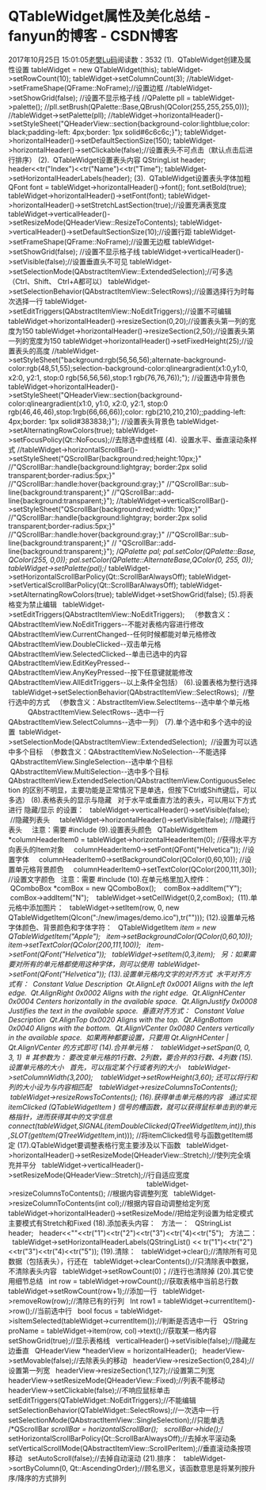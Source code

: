 # QTableWidget属性及美化总结 - fanyun的博客 - CSDN博客
2017年10月25日 15:01:05[老樊Lu码](https://me.csdn.net/fanyun_01)阅读数：3532
(1).  QTableWidget创建及属性设置
tableWidget = new QTableWidget(this);
tableWidget->setRowCount(10);
tableWidget->setColumnCount(3);
//tableWidget->setFrameShape(QFrame::NoFrame);//设置边框
//tableWidget->setShowGrid(false); //设置不显示格子线
//QPalette pll = tableWidget->palette();
//pll.setBrush(QPalette::Base,QBrush(QColor(255,255,255,0)));
//tableWidget->setPalette(pll); 
//tableWidget->horizontalHeader()->setStyleSheet("QHeaderView::section{background-color:lightblue;color: black;padding-left: 4px;border: 1px solid#6c6c6c;}");
tableWidget->horizontalHeader()->setDefaultSectionSize(150);
tableWidget->horizontalHeader()->setClickable(false);//设置表头不可点击（默认点击后进行排序）
(2).  QTableWidget设置表头内容
QStringList header;
header<<tr("Index")<<tr("Name")<<tr("Time");
tableWidget->setHorizontalHeaderLabels(header);
(3).  QTableWidget设置表头字体加粗
QFont font = tableWidget->horizontalHeader()->font();
font.setBold(true);
tableWidget->horizontalHeader()->setFont(font);
tableWidget->horizontalHeader()->setStretchLastSection(true);//设置充满表宽度
tableWidget->verticalHeader()->setResizeMode(QHeaderView::ResizeToContents);
tableWidget->verticalHeader()->setDefaultSectionSize(10);//设置行距
tableWidget->setFrameShape(QFrame::NoFrame);//设置无边框
tableWidget->setShowGrid(false); //设置不显示格子线
tableWidget->verticalHeader()->setVisible(false);//设置垂直头不可见
tableWidget->setSelectionMode(QAbstractItemView::ExtendedSelection);//可多选（Ctrl、Shift、 Ctrl+A都可以）
tableWidget->setSelectionBehavior(QAbstractItemView::SelectRows);//设置选择行为时每次选择一行
tableWidget->setEditTriggers(QAbstractItemView::NoEditTriggers);//设置不可编辑
tableWidget->horizontalHeader()->resizeSection(0,20);//设置表头第一列的宽度为150
tableWidget->horizontalHeader()->resizeSection(2,50);//设置表头第一列的宽度为150
tableWidget->horizontalHeader()->setFixedHeight(25);//设置表头的高度
//tableWidget->setStyleSheet("background:rgb(56,56,56);alternate-background-color:rgb(48,51,55);selection-background-color:qlineargradient(x1:0,y1:0, x2:0, y2:1, stop:0 rgb(56,56,56),stop:1 rgb(76,76,76));"); //设置选中背景色
tableWidget->horizontalHeader()->setStyleSheet("QHeaderView::section{background-color:qlineargradient(x1:0, y1:0, x2:0, y2:1, stop:0 rgb(46,46,46),stop:1rgb(66,66,66));color: rgb(210,210,210);;padding-left: 4px;border: 1px solid#383838;}"); //设置表头背景色
tableWidget->setAlternatingRowColors(true);
tableWidget->setFocusPolicy(Qt::NoFocus);//去除选中虚线框
(4).  设置水平、垂直滚动条样式
//tableWidget->horizontalScrollBar()->setStyleSheet("QScrollBar{background:red;height:10px;}"
//"QScrollBar::handle{background:lightgray; border:2px solid transparent;border-radius:5px;}"
//"QScrollBar::handle:hover{background:gray;}"
//"QScrollBar::sub-line{background:transparent;}"
//"QScrollBar::add-line{background:transparent;}");
//tableWidget->verticalScrollBar()->setStyleSheet("QScrollBar{background:red;width: 10px;}"
//"QScrollBar::handle{background:lightgray; border:2px solid transparent;border-radius:5px;}"
//"QScrollBar::handle:hover{background:gray;}"
//"QScrollBar::sub-line{background:transparent;}"
// "QScrollBar::add-line{background:transparent;}");
/*QPalette pal;
pal.setColor(QPalette::Base, QColor(255, 0,0));
pal.setColor(QPalette::AlternateBase,QColor(0, 255, 0));
tableWidget->setPalette(pal);*/
tableWidget->setHorizontalScrollBarPolicy(Qt::ScrollBarAlwaysOff);
tableWidget->setVerticalScrollBarPolicy(Qt::ScrollBarAlwaysOff);
tableWidget->setAlternatingRowColors(true);
tableWidget->setShowGrid(false);
(5).将表格变为禁止编辑
  tableWidget->setEditTriggers(QAbstractItemView::NoEditTriggers);
  （参数含义：QAbstractItemView.NoEditTriggers--不能对表格内容进行修改
              QAbstractItemView.CurrentChanged--任何时候都能对单元格修改
              QAbstractItemView.DoubleClicked--双击单元格
              QAbstractItemView.SelectedClicked--单击已选中的内容 
              QAbstractItemView.EditKeyPressed--
              QAbstractItemView.AnyKeyPressed--按下任意键就能修改
              QAbstractItemView.AllEditTriggers--以上条件全包括）
(6).设置表格为整行选择
  tableWidget->setSelectionBehavior(QAbstractItemView::SelectRows);  //整行选中的方式
  （参数含义：AbstractItemView.SelectItems--选中单个单元格
              QAbstractItemView.SelectRows--选中一行
              QAbstractItemView.SelectColumns--选中一列）
(7).单个选中和多个选中的设置
 tableWidget->setSelectionMode(QAbstractItemView::ExtendedSelection);  //设置为可以选中多个目标
 （参数含义：QAbstractItemView.NoSelection--不能选择
             QAbstractItemView.SingleSelection--选中单个目标
             QAbstractItemView.MultiSelection--选中多个目标
  QAbstractItemView.ExtendedSelection/QAbstractItemView.ContiguousSelection 的区别不明显，主要功能是正常情况下是单选，但按下Ctrl或Shift键后，可以多选）
(8).表格表头的显示与隐藏
  对于水平或垂直方法的表头，可以用以下方式进行 隐藏/显示 的设置：
  tableWidget->verticalHeader()->setVisible(false);   //隐藏列表头  
  tableWidget->horizontalHeader()->setVisible(false); //隐藏行表头  
  注意：需要 #include <QHeaderView>
(9).设置表头颜色
  QTableWidgetItem *columnHeaderItem0 = tableWidget->horizontalHeaderItem(0); //获得水平方向表头的Item对象  
  columnHeaderItem0->setFont(QFont("Helvetica")); //设置字体  
  columnHeaderItem0->setBackgroundColor(QColor(0,60,10)); //设置单元格背景颜色  
  columnHeaderItem0->setTextColor(QColor(200,111,30)); //设置文字颜色
  注意：需要 #include <QHeaderView>
(10).在单元格里加入控件：
   QComboBox *comBox = new QComboBox();
   comBox->addItem("Y");
   comBox->addItem("N");
   tableWidget->setCellWidget(0,2,comBox); 
(11).单元格中添加图片：
  tableWidget->setItem(row, 0, new QTableWidgetItem(QIcon(":/new/images/demo.ico"),tr("")));
(12).设置单元格字体颜色、背景颜色和字体字符：
  QTableWidgetItem *item = new QTableWidgetItem("Apple");
  item->setBackgroundColor(QColor(0,60,10));
  item->setTextColor(QColor(200,111,100));
  item->setFont(QFont("Helvetica"));
  tableWidget->setItem(0,3,item);
  另：如果需要对所有的单元格都使用这种字体，则可以使用  tableWidget->setFont(QFont("Helvetica"));
(13).设置单元格内文字的对齐方式
 水平对齐方式有：
 Constant Value Description
 Qt.AlignLeft 0x0001 Aligns with the left edge.
 Qt.AlignRight 0x0002 Aligns with the right edge.
 Qt.AlignHCenter 0x0004 Centers horizontally in the available space.
 Qt.AlignJustify 0x0008 Justifies the text in the available space.
 垂直对齐方式：
 Constant Value Description
 Qt.AlignTop 0x0020 Aligns with the top.
 Qt.AlignBottom 0x0040 Aligns with the bottom.
 Qt.AlignVCenter 0x0080 Centers vertically in the available space.
 如果两种都要设置，只要用 Qt.AlignHCenter |  Qt.AlignVCenter 的方式即可
(14).合并单元格：
  tableWidget->setSpan(0, 0, 3, 1)  # 其参数为： 要改变单元格的1行数、2列数，要合并的3行数、4列数
(15).设置单元格的大小
  首先，可以指定某个行或者列的大小
   tableWidget->setColumnWidth(3,200);
   tableWidget->setRowHeight(3,60);
还可以将行和列的大小设为与内容相匹配
   tableWidget->resizeColumnsToContents();
   tableWidget->resizeRowsToContents();
(16).获得单击单元格的内容
  通过实现 itemClicked (QTableWidgetItem *) 信号的槽函数，就可以获得鼠标单击到的单元格指针，进而获得其中的文字信息
connect(tableWidget,SIGNAL(itemDoubleClicked(QTreeWidgetItem*,int)),this,SLOT(getItem(QTreeWidgetItem*,int)));
//将itemClicked信号与函数getItem绑定
(17).QTableWidget要调整表格行宽主要涉及以下函数
  tableWidget->horizontalHeader()->setResizeMode(QHeaderView::Stretch);//使列完全填充并平分
  tableWidget->verticalHeader()->setResizeMode(QHeaderView::Stretch);//行自适应宽度                                                                                                      
  tableWidget->resizeColumnsToContents(); //根据内容调整列宽
  tableWidget->resizeColumnToContents(int col);//根据内容自动调整给定列宽
  tableWidget->horizontalHeader()->setResizeMode//把给定列设置为给定模式
  主要模式有Stretch和Fixed
(18).添加表头内容：
  方法一：
  QStringList header;
  header<<""<<tr("1")<<tr("2")<<tr("3")<<tr("4)<<tr("5");
  方法二：
  tableWidget->setHorizontalHeaderLabels(QStringList() << tr("1")<<tr("2")<<tr("3")<<tr("4)<<tr("5"));
(19).清除：
  tableWidget->clear();//清除所有可见数据（包括表头），行还在
  tableWidget->clearContents();//只清除表中数据，不清除表头内容
  tableWidget->setRowCount(0)；//连行也清除掉
(20).其它使用细节总结
  int row = tableWidget->rowCount();//获取表格中当前总行数
  tableWidget->setRowCount(row+1);//添加一行
  tableWidget->removeRow(row);//清除已有的行列
  Int row1 = tableWidget->currentItem()->row();//当前选中行
  bool focus = tableWidget->isItemSelected(tableWidget->currentItem());//判断是否选中一行
  QString proName = tableWidget->item(row, col)->text();//获取某一格内容
  setShowGrid(true);//显示表格线
  verticalHeader()->setVisible(false);//隐藏左边垂直
  QHeaderView *headerView = horizontalHeader();
  headerView->setMovable(false);//去除表头的移动
  headerView->resizeSection(0,284);//设置第一列宽
  headerView->resizeSection(1,127);//设置第二列宽
  headerView->setResizeMode(QHeaderView::Fixed);//列表不能移动
  headerView->setClickable(false);//不响应鼠标单击
  setEditTriggers(QTableWidget::NoEditTriggers);//不能编辑
  setSelectionBehavior(QTableWidget::SelectRows);//一次选中一行
  setSelectionMode(QAbstractItemView::SingleSelection);//只能单选
  /*QScrollBar *scrollBar = horizontalScrollBar();
  scrollBar->hide();*/
  setHorizontalScrollBarPolicy(Qt::ScrollBarAlwaysOff);//去掉水平滚动条
  setVerticalScrollMode(QAbstractItemView::ScrollPerItem);//垂直滚动条按项移动
  setAutoScroll(false);//去掉自动滚动
(21).排序：
  tableWidget->sortByColumn(0, Qt::AscendingOrder);//顾名思义，该函数意思是将某列按升序/降序的方式排列
